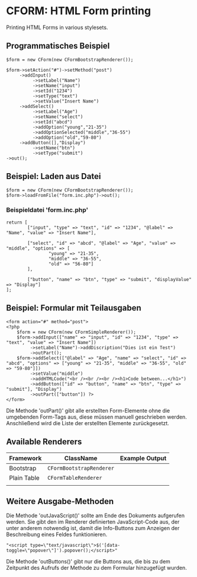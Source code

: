 # CFORM: HTML Form printing

Printing HTML Forms in various stylesets.

## Programmatisches Beispiel

```
$form = new CForm(new CFormBootstrapRenderer());

$form->setAction("#")->setMethod("post")
     ->addInput()
          ->setLabel("Name")
          ->setName("input")
          ->setId("1234")
          ->setType("text")
          ->setValue("Insert Name")
     ->addSelect()
          ->setLabel("Age")
          ->setName("select")
          ->setId("abcd")
          ->addOption("young","21-35")
          ->addOptionSelected("middle","36-55")
          ->addOption("old","59-80")
     ->addButton([],"Display")
          ->setName("btn")
          ->setType("submit")
->out();
```

## Beispiel: Laden aus Datei

```
$form = new CForm(new CFormBootstrapRenderer());
$form->loadFromFile("form.inc.php")->out();
```

### Beispieldatei 'form.inc.php'
```
return [
        ["input", "type" => "text", "id" => "1234", "@label" => "Name", "value" => "Insert Name"],

        ["select", "id" => "abcd", "@label" => "Age", "value" => "middle", "options" => [
                "young" => "21-35",
                "middle" => "36-55",
                "old" => "56-80"]
        ],

        ["button", "name" => "btn", "type" => "submit", "displayValue" => "Display"]
];
```

## Beispiel: Formular mit Teilausgaben

```
<form action="#" method="post">
<?php
    $form = new CForm(new CFormSimpleRenderer());
    $form->addInput(["name" => "input", "id" => "1234", "type" => "text", "value" => "Insert Name"])
         ->setLabel("Name")->addDiscription("Dies ist ein Test")
         ->outPart();
    $form->addSelect(["@label" => "Age", "name" => "select", "id" => "abcd", "options" => ["young" => "21-35", "middle" => "36-55", "old" => "59-80"]])
         ->setValue("middle")
         ->addHTMLCode("<br /><br /><br /><h1>Code between...</h1>")
         ->addButton(["id" => "button", "name" => "btn", "type" => "submit"], "Display")
         ->outPart(["button"]) ?>
</form>
```
Die Methode 'outPart()' gibt alle erstellten Form-Elemente ohne die umgebenden Form-Tags aus, diese müssen manuell 
geschrieben werden. Anschließend wird die Liste der erstellten Elemente zurückgesetzt.

## Available Renderers

| Framework   | ClassName                | Example Output |
|-------------|--------------------------|----------------|
| Bootstrap   | `CFormBootstrapRenderer` |                |
| Plain Table | `CFormTableRenderer`     |                |
|             |                          |                |

## Weitere Ausgabe-Methoden

Die Methode 'outJavaScript()' sollte am Ende des Dokuments aufgerufen werden. Sie gibt den im Renderer definierten
JavaScript-Code aus, der unter anderem notwendig ist, damit die Info-Buttons zum Anzeigen der Beschreibung eines Feldes
funktionieren.
```
"<script type=\"text/javascript\">$('[data-toggle=\"popover\"]').popover();</script>"
```
Die Methode 'outButtons()' gibt nur die Buttons aus, die bis zu dem Zeitpunkt des Aufrufs der Methode zu dem Formular 
hinzugefügt wurden.
